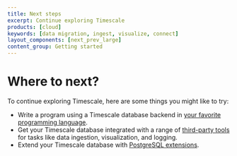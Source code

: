 ```yaml
---
title: Next steps
excerpt: Continue exploring Timescale
products: [cloud]
keywords: [data migration, ingest, visualize, connect]
layout_components: [next_prev_large]
content_group: Getting started
---
```


# Where to next?

To continue exploring Timescale, here are some things you might like to try:

*   Write a program using a Timescale database backend in
    [your favorite programming language][connect-with-code].
*   Get your Timescale database integrated with a range of
    [third-party tools][integrations]
    for tasks like data ingestion, visualization, and logging.
*   Extend your Timescale database with [PostgreSQL extensions][extensions].

[connect-with-code]: /quick-start/:currentVersion:/
[migrate-data]: /use-timescale/:currentVersion:/migration/
[integrations]: /use-timescale/:currentVersion:/integrations/
[extensions]: /use-timescale/:currentVersion:/extensions/
